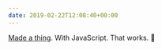 ```yaml
---
date: 2019-02-22T12:08:40+00:00
---
```


[Made a thing](https://web.archive.org/web/20200202041813/https://paulrobertlloyd.github.io/indiekit/). With JavaScript. That works. 🤯
